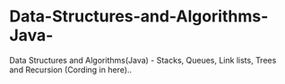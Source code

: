 # Data-Structures-and-Algorithms-Java-
Data Structures and Algorithms(Java) - Stacks, Queues, Link lists, Trees  and Recursion (Cording in here)..
